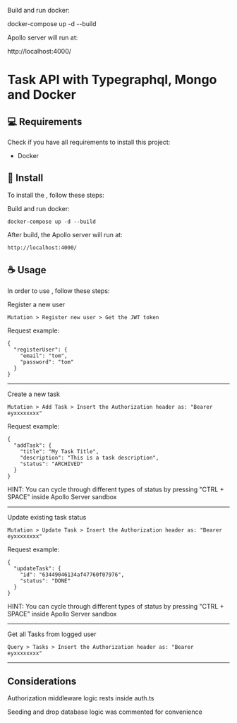 Build and run docker:

docker-compose up -d --build

Apollo server will run at:

http://localhost:4000/

# Task API with Typegraphql, Mongo and Docker

## 💻 Requirements

Check if you have all requirements to install this project:

- Docker

## 🚀 Install

To install the <Task API Typegraphql project>, follow these steps:

Build and run docker:

```
docker-compose up -d --build
```

After build, the Apollo server will run at:

```
http://localhost:4000/
```

## ☕ Usage

In order to use <Task API Typegraphql project>, follow these steps:

Register a new user

```
Mutation > Register new user > Get the JWT token
```

Request example:

```
{
  "registerUser": {
    "email": "tom",
    "password": "tom"
  }
}
```

---

Create a new task

```
Mutation > Add Task > Insert the Authorization header as: "Bearer eyxxxxxxxx"
```

Request example:

```
{
  "addTask": {
    "title": "My Task Title",
    "description": "This is a task description",
    "status": "ARCHIVED"
  }
}
```

HINT: You can cycle through different types of status by pressing "CTRL + SPACE" inside Apollo Server sandbox

---

Update existing task status

```
Mutation > Update Task > Insert the Authorization header as: "Bearer eyxxxxxxxx"
```

Request example:

```
{
  "updateTask": {
    "id": "63449046134af47760f07976",
    "status": "DONE"
  }
}
```

HINT: You can cycle through different types of status by pressing "CTRL + SPACE" inside Apollo Server sandbox

---

Get all Tasks from logged user

```
Query > Tasks > Insert the Authorization header as: "Bearer eyxxxxxxxx"
```

---

## Considerations

Authorization middleware logic rests inside auth.ts

Seeding and drop database logic was commented for convenience
